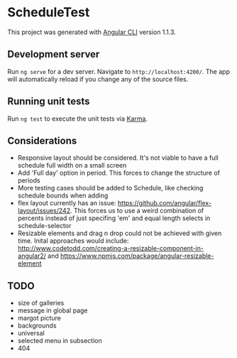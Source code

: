 # ScheduleTest

This project was generated with [Angular CLI](https://github.com/angular/angular-cli) version 1.1.3.

## Development server

Run `ng serve` for a dev server. Navigate to `http://localhost:4200/`. The app will automatically reload if you change any of the source files.

## Running unit tests

Run `ng test` to execute the unit tests via [Karma](https://karma-runner.github.io).

## Considerations
* Responsive layout should be considered. It's not viable to have a full schedule full width on a small screen
* Add 'Full day' option in period. This forces to change the structure of periods
* More testing cases should be added to Schedule, like checking schedule bounds when adding
* flex layout currently has an issue: https://github.com/angular/flex-layout/issues/242. This forces us to use a weird combination of percents instead of just specifing 'em' and equal length selects in schedule-selector
* Resizable elements and drag n drop could not be achieved with given time. Inital approaches would include: http://www.codetodd.com/creating-a-resizable-component-in-angular2/ and https://www.npmjs.com/package/angular-resizable-element


## TODO
- size of galleries
- message in global page
- margot picture
- backgrounds
- universal
- selected menu in subsection
- 404
